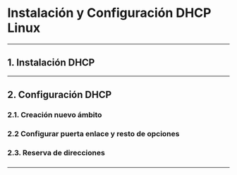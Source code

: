 
# Instalación y Configuración DHCP Linux

---

## 1. Instalación DHCP



---

## 2. Configuración DHCP




### 2.1. Creación nuevo ámbito




### 2.2 Configurar puerta enlace y resto de opciones




### 2.3. Reserva de direcciones




###



---
